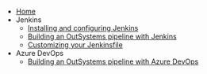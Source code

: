 * [Home](Home)
* Jenkins
  * [Installing and configuring Jenkins](Installing-and-configuring-Jenkins)
  * [Building an OutSystems pipeline with Jenkins](Building-an-OutSystems-pipeline-with-Jenkins)
  * [Customizing your Jenkinsfile](Customizing-your-Jenkinsfile)
* Azure DevOps
  * [Building an OutSystems pipeline with Azure DevOps](Building-an-OutSystems-pipeline-with-Azure-DevOps)
